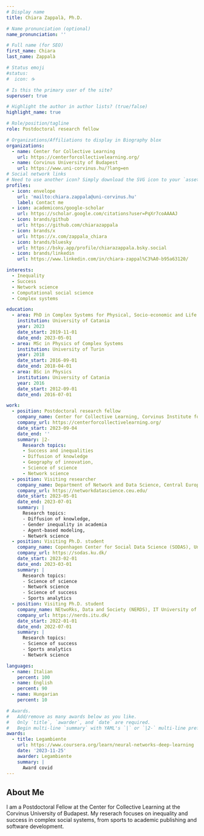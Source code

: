 ```yaml
---
# Display name
title: Chiara Zappalà, Ph.D.

# Name pronunciation (optional)
name_pronunciation: ''

# Full name (for SEO)
first_name: Chiara
last_name: Zappalà

# Status emoji
#status:
#  icon: ☕️

# Is this the primary user of the site?
superuser: true

# Highlight the author in author lists? (true/false)
highlight_name: true

# Role/position/tagline
role: Postdoctoral research fellow

# Organizations/Affiliations to display in Biography blox
organizations:
  - name: Center for Collective Learning
    url: https://centerforcollectivelearning.org/
  - name: Corvinus University of Budapest
    url: https://www.uni-corvinus.hu/?lang=en
# Social network links
# Need to use another icon? Simply download the SVG icon to your `assets/media/icons/` folder.
profiles:
  - icon: envelope
    url: 'mailto:chiara.zappala@uni-corvinus.hu'
    label: Contact me
  - icon: academicons/google-scholar
    url: https://scholar.google.com/citations?user=PqXr7coAAAAJ
  - icon: brands/github
    url: https://github.com/chiarazappala  
  - icon: brands/x
    url: https://x.com/zappala_chiara
  - icon: brands/bluesky
    url: https://bsky.app/profile/chiarazappala.bsky.social
  - icon: brands/linkedin
    url: https://www.linkedin.com/in/chiara-zappal%C3%A0-b95a63120/

interests:
  - Inequality
  - Success
  - Network science
  - Computational social science
  - Complex systems

education:
  - area: PhD in Complex Systems for Physical, Socio-economic and Life Sciences
    institution: University of Catania
    year: 2023
    date_start: 2019-11-01
    date_end: 2023-05-01
  - area: MSc in Physics of Complex Systems
    institution: University of Turin
    year: 2018
    date_start: 2016-09-01
    date_end: 2018-04-01
  - area: BSc in Physics
    institution: University of Catania
    year: 2016
    date_start: 2012-09-01
    date_end: 2016-07-01

work:
  - position: Postdoctoral research fellow
    company_name: Center for Collective Learning, Corvinus Institute for Advanced Studies, Corvinus University of Budapest
    company_url: https://centerforcollectivelearning.org/
    date_start: 2023-09-04
    date_end: ''
    summary: |2-
      Research topics:
      - Success and inequalities 
      - Diffusion of knowledge 
      - Geography of innovation,
      - Science of science
      - Network science
  - position: Visiting researcher
    company_name: Department of Network and Data Science, Central European University
    company_url: https://networkdatascience.ceu.edu/
    date_start: 2023-05-01
    date_end: 2023-07-01
    summary: |
      Research topics:
      - Diffusion of knowledge, 
      - Gender inequality in academia
      - Agent-based modeling,
      - Network science
  - position: Visiting Ph.D. student
    company_name: Copenhagen Center for Social Data Science (SODAS), University of Copenhagen
    company_url: https://sodas.ku.dk/
    date_start: 2023-02-01
    date_end: 2023-03-01
    summary: |
      Research topics:
      - Science of science 
      - Network science
      - Science of success
      - Sports analytics
  - position: Visiting Ph.D. student
    company_name: NEtwoRks, Data and Society (NERDS), IT University of Copenhagen
    company_url: https://nerds.itu.dk/
    date_start: 2022-01-01
    date_end: 2022-07-01
    summary: |
      Research topics:
      - Science of success
      - Sports analytics
      - Network science

languages:
  - name: Italian
    percent: 100
  - name: English
    percent: 90
  - name: Hungarian
    percent: 10

# Awards.
#   Add/remove as many awards below as you like.
#   Only `title`, `awarder`, and `date` are required.
#   Begin multi-line `summary` with YAML's `|` or `|2-` multi-line prefix and indent 2 spaces below.
awards:
  - title: Legambiente
    url: https://www.coursera.org/learn/neural-networks-deep-learning
    date: '2023-11-25'
    awarder: Legambiente
    summary: |
      Award covid
---
```


## About Me

I am a Postdoctoral Fellow at the Center for Collective Learning at the Corvinus University of Budapest. My reserach focuses on inequality and success in complex social systems, from sports to academic publishing and software development. 
